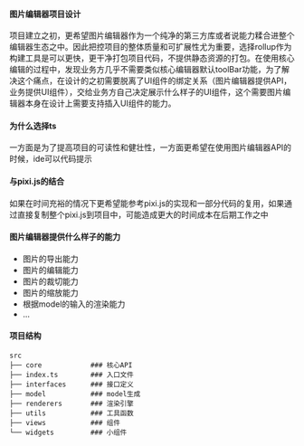 #### 图片编辑器项目设计
项目建立之初，更希望图片编辑器作为一个纯净的第三方库或者说能力糅合进整个编辑器生态之中。因此把控项目的整体质量和可扩展性尤为重要，选择rollup作为构建工具是可以更快，更干净打包项目代码，不提供静态资源的打包。在使用核心编辑的过程中，发现业务方几乎不需要类似核心编辑器默认toolBar功能，为了解决这个痛点，在设计的之初需要脱离了UI组件的绑定关系（图片编辑器提供API，业务提供UI组件），交给业务方自己决定展示什么样子的UI组件，这个需要图片编辑器本身在设计上需要支持插入UI组件的能力。

#### 为什么选择ts
一方面是为了提高项目的可读性和健壮性，一方面更希望在使用图片编辑器API的时候，ide可以代码提示

#### 与pixi.js的结合
如果在时间充裕的情况下更希望能参考pixi.js的实现和一部分代码的复用，如果通过直接复制整个pixi.js到项目中，可能造成更大的时间成本在后期工作之中

#### 图片编辑器提供什么样子的能力
- 图片的导出能力
- 图片的编辑能力
- 图片的裁切能力
- 图片的缩放能力
- 根据model的输入的渲染能力
- ...

#### 项目结构
```
src
├── core            ### 核心API
├── index.ts        ### 入口文件
├── interfaces      ### 接口定义
├── model           ### model生成
├── renderers       ### 渲染引擎
├── utils           ### 工具函数
├── views           ### 组件
└── widgets         ### 小组件
```

